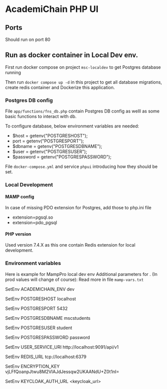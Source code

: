 # AcademiChain PHP UI

## Ports

Should run on port 80

## Run as docker container in Local Dev env.

First run docker compose on project `msc-localdev` to get Postgres database running

Then run `docker compose up -d` in this project to get all database migrations, 
create redis container and Dockerize this application.

### Postgres DB config

File `app/functions/fns_db.php` contain Postgres DB config as welll as
some basic functions to interact with db.

To configure database, below environment variables are needed:

- $host = getenv("POSTGRESHOST");
- port = getenv("POSTGRESPORT");
- $dbname = getenv("POSTGRESDBNAME");
- $user = getenv("POSTGRESUSER");
- $password = getenv("POSTGRESPASSWORD");

File `docker-compose.yml` and service `phpui` introducing how they should be set.

### Local Development
#### MAMP config

In case of missing PDO extension for Postgres, add those to php.ini file

- extension=pgsql.so
- extension=pdo_pgsql

#### PHP version

Used version 7.4.X as this one contain Redis extension for local development.

### Environment variables

Here is example for MampPro local dev env Additional parameters for <VirtualHost>.
(In prod values will change of course): Read more in file `mamp-vars.txt`

SetEnv ACADEMICHAIN_ENV dev

SetEnv POSTGRESHOST localhost

SetEnv POSTGRESPORT 5432

SetEnv POSTGRESDBNAME mscstudents

SetEnv POSTGRESUSER student

SetEnv POSTGRESPASSWORD password

SetEnv USER_SERVICE_URI http://localhost:9091/api/v1

SetEnv REDIS_URL tcp://localhost:6379

SetEnv ENCRYPTION_KEY vjLFfQoanpJtwu8M2VIAJdJessqw2UKAANdU+Z0t1nI=

SetEnv KEYCLOAK_AUTH_URL <keycloak_url>